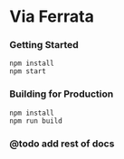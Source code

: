 # Via Ferrata

### Getting Started
```shell
npm install
npm start
```

### Building for Production
```shell
npm install
npm run build
```


### @todo add rest of docs
